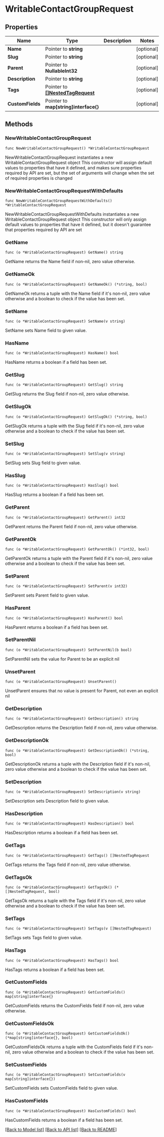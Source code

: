 # WritableContactGroupRequest

## Properties

Name | Type | Description | Notes
------------ | ------------- | ------------- | -------------
**Name** | Pointer to **string** |  | [optional] 
**Slug** | Pointer to **string** |  | [optional] 
**Parent** | Pointer to **NullableInt32** |  | [optional] 
**Description** | Pointer to **string** |  | [optional] 
**Tags** | Pointer to [**[]NestedTagRequest**](NestedTagRequest.md) |  | [optional] 
**CustomFields** | Pointer to **map[string]interface{}** |  | [optional] 

## Methods

### NewWritableContactGroupRequest

`func NewWritableContactGroupRequest() *WritableContactGroupRequest`

NewWritableContactGroupRequest instantiates a new WritableContactGroupRequest object
This constructor will assign default values to properties that have it defined,
and makes sure properties required by API are set, but the set of arguments
will change when the set of required properties is changed

### NewWritableContactGroupRequestWithDefaults

`func NewWritableContactGroupRequestWithDefaults() *WritableContactGroupRequest`

NewWritableContactGroupRequestWithDefaults instantiates a new WritableContactGroupRequest object
This constructor will only assign default values to properties that have it defined,
but it doesn't guarantee that properties required by API are set

### GetName

`func (o *WritableContactGroupRequest) GetName() string`

GetName returns the Name field if non-nil, zero value otherwise.

### GetNameOk

`func (o *WritableContactGroupRequest) GetNameOk() (*string, bool)`

GetNameOk returns a tuple with the Name field if it's non-nil, zero value otherwise
and a boolean to check if the value has been set.

### SetName

`func (o *WritableContactGroupRequest) SetName(v string)`

SetName sets Name field to given value.

### HasName

`func (o *WritableContactGroupRequest) HasName() bool`

HasName returns a boolean if a field has been set.

### GetSlug

`func (o *WritableContactGroupRequest) GetSlug() string`

GetSlug returns the Slug field if non-nil, zero value otherwise.

### GetSlugOk

`func (o *WritableContactGroupRequest) GetSlugOk() (*string, bool)`

GetSlugOk returns a tuple with the Slug field if it's non-nil, zero value otherwise
and a boolean to check if the value has been set.

### SetSlug

`func (o *WritableContactGroupRequest) SetSlug(v string)`

SetSlug sets Slug field to given value.

### HasSlug

`func (o *WritableContactGroupRequest) HasSlug() bool`

HasSlug returns a boolean if a field has been set.

### GetParent

`func (o *WritableContactGroupRequest) GetParent() int32`

GetParent returns the Parent field if non-nil, zero value otherwise.

### GetParentOk

`func (o *WritableContactGroupRequest) GetParentOk() (*int32, bool)`

GetParentOk returns a tuple with the Parent field if it's non-nil, zero value otherwise
and a boolean to check if the value has been set.

### SetParent

`func (o *WritableContactGroupRequest) SetParent(v int32)`

SetParent sets Parent field to given value.

### HasParent

`func (o *WritableContactGroupRequest) HasParent() bool`

HasParent returns a boolean if a field has been set.

### SetParentNil

`func (o *WritableContactGroupRequest) SetParentNil(b bool)`

 SetParentNil sets the value for Parent to be an explicit nil

### UnsetParent
`func (o *WritableContactGroupRequest) UnsetParent()`

UnsetParent ensures that no value is present for Parent, not even an explicit nil
### GetDescription

`func (o *WritableContactGroupRequest) GetDescription() string`

GetDescription returns the Description field if non-nil, zero value otherwise.

### GetDescriptionOk

`func (o *WritableContactGroupRequest) GetDescriptionOk() (*string, bool)`

GetDescriptionOk returns a tuple with the Description field if it's non-nil, zero value otherwise
and a boolean to check if the value has been set.

### SetDescription

`func (o *WritableContactGroupRequest) SetDescription(v string)`

SetDescription sets Description field to given value.

### HasDescription

`func (o *WritableContactGroupRequest) HasDescription() bool`

HasDescription returns a boolean if a field has been set.

### GetTags

`func (o *WritableContactGroupRequest) GetTags() []NestedTagRequest`

GetTags returns the Tags field if non-nil, zero value otherwise.

### GetTagsOk

`func (o *WritableContactGroupRequest) GetTagsOk() (*[]NestedTagRequest, bool)`

GetTagsOk returns a tuple with the Tags field if it's non-nil, zero value otherwise
and a boolean to check if the value has been set.

### SetTags

`func (o *WritableContactGroupRequest) SetTags(v []NestedTagRequest)`

SetTags sets Tags field to given value.

### HasTags

`func (o *WritableContactGroupRequest) HasTags() bool`

HasTags returns a boolean if a field has been set.

### GetCustomFields

`func (o *WritableContactGroupRequest) GetCustomFields() map[string]interface{}`

GetCustomFields returns the CustomFields field if non-nil, zero value otherwise.

### GetCustomFieldsOk

`func (o *WritableContactGroupRequest) GetCustomFieldsOk() (*map[string]interface{}, bool)`

GetCustomFieldsOk returns a tuple with the CustomFields field if it's non-nil, zero value otherwise
and a boolean to check if the value has been set.

### SetCustomFields

`func (o *WritableContactGroupRequest) SetCustomFields(v map[string]interface{})`

SetCustomFields sets CustomFields field to given value.

### HasCustomFields

`func (o *WritableContactGroupRequest) HasCustomFields() bool`

HasCustomFields returns a boolean if a field has been set.


[[Back to Model list]](../README.md#documentation-for-models) [[Back to API list]](../README.md#documentation-for-api-endpoints) [[Back to README]](../README.md)


